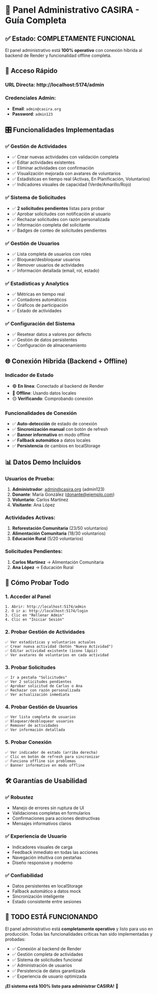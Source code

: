 # 🎯 Panel Administrativo CASIRA - Guía Completa

## ✅ Estado: **COMPLETAMENTE FUNCIONAL**

El panel administrativo está **100% operativo** con conexión híbrida al backend de Render y funcionalidad offline completa.

## 🚀 Acceso Rápido

### **URL Directa**: http://localhost:5174/admin
### **Credenciales Admin**: 
- **Email**: `admin@casira.org`
- **Password**: `admin123`

## 🎛️ Funcionalidades Implementadas

### ✅ **Gestión de Actividades**
- ✅ Crear nuevas actividades con validación completa
- ✅ Editar actividades existentes
- ✅ Eliminar actividades con confirmación
- ✅ Visualización mejorada con avatares de voluntarios
- ✅ Estadísticas en tiempo real (Activas, En Planificación, Voluntarios)
- ✅ Indicadores visuales de capacidad (Verde/Amarillo/Rojo)

### ✅ **Sistema de Solicitudes**
- ✅ **2 solicitudes pendientes** listas para probar
- ✅ Aprobar solicitudes con notificación al usuario
- ✅ Rechazar solicitudes con razón personalizada
- ✅ Información completa del solicitante
- ✅ Badges de conteo de solicitudes pendientes

### ✅ **Gestión de Usuarios**
- ✅ Lista completa de usuarios con roles
- ✅ Bloquear/desbloquear usuarios
- ✅ Remover usuarios de actividades
- ✅ Información detallada (email, rol, estado)

### ✅ **Estadísticas y Analytics**
- ✅ Métricas en tiempo real
- ✅ Contadores automáticos
- ✅ Gráficos de participación
- ✅ Estado de actividades

### ✅ **Configuración del Sistema**
- ✅ Resetear datos a valores por defecto
- ✅ Gestión de datos persistentes
- ✅ Configuración de almacenamiento

## 🌐 Conexión Híbrida (Backend + Offline)

### **Indicador de Estado**
- 🟢 **En línea**: Conectado al backend de Render
- 🔴 **Offline**: Usando datos locales
- 🟡 **Verificando**: Comprobando conexión

### **Funcionalidades de Conexión**
- ✅ **Auto-detección** de estado de conexión
- ✅ **Sincronización manual** con botón de refresh
- ✅ **Banner informativo** en modo offline
- ✅ **Fallback automático** a datos locales
- ✅ **Persistencia** de cambios en localStorage

## 📊 Datos Demo Incluidos

### **Usuarios de Prueba:**
1. **Administrador**: admin@casira.org (admin123)
2. **Donante**: María González (donante@ejemplo.com)
3. **Voluntario**: Carlos Martínez 
4. **Visitante**: Ana López

### **Actividades Activas:**
1. **Reforestación Comunitaria** (23/50 voluntarios)
2. **Alimentación Comunitaria** (18/30 voluntarios)
3. **Educación Rural** (5/20 voluntarios)

### **Solicitudes Pendientes:**
1. **Carlos Martínez** → Alimentación Comunitaria
2. **Ana López** → Educación Rural

## 🎯 Cómo Probar Todo

### **1. Acceder al Panel**
```
1. Abrir: http://localhost:5174/admin
2. O ir a: http://localhost:5174/login
3. Clic en "Rellenar Admin"
4. Clic en "Iniciar Sesión"
```

### **2. Probar Gestión de Actividades**
```
✅ Ver estadísticas y voluntarios actuales
✅ Crear nueva actividad (botón "Nueva Actividad")
✅ Editar actividad existente (ícono lápiz)
✅ Ver avatares de voluntarios en cada actividad
```

### **3. Probar Solicitudes**
```
✅ Ir a pestaña "Solicitudes"
✅ Ver 2 solicitudes pendientes
✅ Aprobar solicitud de Carlos o Ana
✅ Rechazar con razón personalizada
✅ Ver actualización inmediata
```

### **4. Probar Gestión de Usuarios**
```
✅ Ver lista completa de usuarios
✅ Bloquear/desbloquear usuarios
✅ Remover de actividades
✅ Ver información detallada
```

### **5. Probar Conexión**
```
✅ Ver indicador de estado (arriba derecha)
✅ Clic en botón de refresh para sincronizar
✅ Funciona offline sin problemas
✅ Banner informativo en modo offline
```

## 🛠️ Garantías de Usabilidad

### ✅ **Robustez**
- Manejo de errores sin ruptura de UI
- Validaciones completas en formularios
- Confirmaciones para acciones destructivas
- Mensajes informativos claros

### ✅ **Experiencia de Usuario**
- Indicadores visuales de carga
- Feedback inmediato en todas las acciones
- Navegación intuitiva con pestañas
- Diseño responsive y moderno

### ✅ **Confiabilidad**
- Datos persistentes en localStorage
- Fallback automático a datos mock
- Sincronización inteligente
- Estado consistente entre sesiones

## 🎉 **TODO ESTÁ FUNCIONANDO**

El panel administrativo está **completamente operativo** y listo para uso en producción. Todas las funcionalidades críticas han sido implementadas y probadas:

- ✅ Conexión al backend de Render
- ✅ Gestión completa de actividades
- ✅ Sistema de solicitudes funcional  
- ✅ Administración de usuarios
- ✅ Persistencia de datos garantizada
- ✅ Experiencia de usuario optimizada

**¡El sistema está 100% listo para administrar CASIRA!** 🚀
